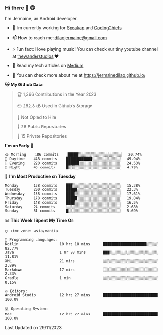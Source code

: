 ### Hi there 👋 😎
I'm Jermaine, an Android developer.

- 🔭 I’m currently working for [Speakap](https://www.speakap.com/) and [CodingChiefs](https://codingchiefs.com/en/)

- 📫 How to reach me: dilaojermaine@gmail.com

- ⚡ Fun fact: I love playing music! You can check our tiny youtube channel at [thewanderstudios](https://www.youtube.com/thewanderstudios) ♥️

- 📖 Read my tech articles on [Medium](https://jermainedilao.medium.com/)

- 👀 You can check more about me at https://jermainedilao.github.io/

<!--
**jermainedilao/jermainedilao** is a ✨ _special_ ✨ repository because its `README.md` (this file) appears on your GitHub profile.

Here are some ideas to get you started:

- 🔭 I’m currently working on ...
- 🌱 I’m currently learning ...
- 👯 I’m looking to collaborate on ...
- 🤔 I’m looking for help with ...
- 💬 Ask me about ...
- 📫 How to reach me: ...
- 😄 Pronouns: ...
- ⚡ Fun fact: ...
-->

<!--START_SECTION:waka-->
**🐱 My Github Data** 

> 🏆 1,366 Contributions in the Year 2023
 > 
> 📦 252.3 kB Used in Github's Storage 
 > 
> 🚫 Not Opted to Hire
 > 
> 📜 28 Public Repositories 
 > 
> 🔑 15 Private Repositories  
 > 
**I'm an Early 🐤** 

```text
🌞 Morning    186 commits    █████░░░░░░░░░░░░░░░░░░░░   20.74% 
🌆 Daytime    448 commits    ████████████░░░░░░░░░░░░░   49.94% 
🌃 Evening    220 commits    ██████░░░░░░░░░░░░░░░░░░░   24.53% 
🌙 Night      43 commits     █░░░░░░░░░░░░░░░░░░░░░░░░   4.79%

```
📅 **I'm Most Productive on Tuesday** 

```text
Monday       138 commits    ███░░░░░░░░░░░░░░░░░░░░░░   15.38% 
Tuesday      200 commits    █████░░░░░░░░░░░░░░░░░░░░   22.3% 
Wednesday    158 commits    ████░░░░░░░░░░░░░░░░░░░░░   17.61% 
Thursday     178 commits    █████░░░░░░░░░░░░░░░░░░░░   19.84% 
Friday       148 commits    ████░░░░░░░░░░░░░░░░░░░░░   16.5% 
Saturday     24 commits     ░░░░░░░░░░░░░░░░░░░░░░░░░   2.68% 
Sunday       51 commits     █░░░░░░░░░░░░░░░░░░░░░░░░   5.69%

```


📊 **This Week I Spent My Time On** 

```text
⌚︎ Time Zone: Asia/Manila

💬 Programming Languages: 
Kotlin                   10 hrs 18 mins      ████████████████████░░░░░   82.77% 
Java                     1 hr 28 mins        ███░░░░░░░░░░░░░░░░░░░░░░   11.81% 
XML                      21 mins             ░░░░░░░░░░░░░░░░░░░░░░░░░   2.89% 
Markdown                 17 mins             ░░░░░░░░░░░░░░░░░░░░░░░░░   2.33% 
Gradle                   1 min               ░░░░░░░░░░░░░░░░░░░░░░░░░   0.15%

🔥 Editors: 
Android Studio           12 hrs 27 mins      █████████████████████████   100.0%

💻 Operating System: 
Mac                      12 hrs 27 mins      █████████████████████████   100.0%

```


 Last Updated on 29/11/2023
<!--END_SECTION:waka-->
